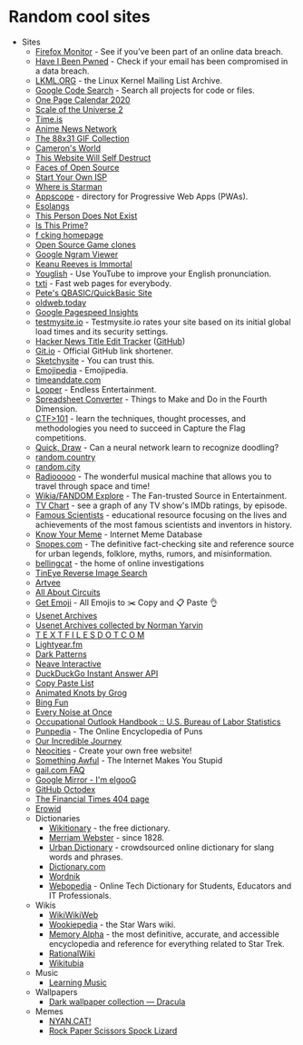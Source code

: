 # Random cool sites

- Sites
  - [Firefox Monitor](https://monitor.firefox.com/) - See if you’ve been part of an online data breach.
  - [Have I Been Pwned](https://haveibeenpwned.com/) - Check if your email has been compromised in a data breach.
  - [LKML.ORG](https://lkml.org/) - the Linux Kernel Mailing List Archive.
  - [Google Code Search](https://cs.opensource.google/) - Search all projects for code or files.
  - [One Page Calendar 2020](https://davebakker.io/onepagecalendar/)
  - [Scale of the Universe 2](https://htwins.net/scale2/)
  - [Time.is](https://time.is/)
  - [Anime News Network](https://www.animenewsnetwork.com/)
  - [The 88x31 GIF Collection](http://cyber.dabamos.de/88x31/)
  - [Cameron's World](https://www.cameronsworld.net/)
  - [This Website Will Self Destruct](https://www.thiswebsitewillselfdestruct.com/)
  - [Faces of Open Source](http://www.facesofopensource.com/)
  - [Start Your Own ISP](https://startyourownisp.com/)
  - [Where is Starman](https://www.whereisroadster.com/)
  - [Appscope](https://appsco.pe/) - directory for Progressive Web Apps (PWAs).
  - [Esolangs](https://esolangs.org/wiki/Main_Page)
  - [This Person Does Not Exist](https://www.thispersondoesnotexist.com/)
  - [Is This Prime?](http://isthisprime.com/game/)
  - [f cking homepage](https://fuckinghomepage.com/)
  - [Open Source Game clones](https://osgameclones.com/)
  - [Google Ngram Viewer](https://books.google.com/ngrams)
  - [Keanu Reeves is Immortal](https://www.keanuisimmortal.com/)
  - [Youglish](https://youglish.com/) - Use YouTube to improve your English pronunciation.
  - [txti](http://txti.es/) - Fast web pages for everybody.
  - [Pete's QBASIC/QuickBasic Site](http://www.petesqbsite.com/index.php)
  - [oldweb.today](http://oldweb.today/)
  - [Google Pagespeed Insights](https://developers.google.com/speed/pagespeed/insights/)
  - [testmysite.io](https://testmysite.io/) - Testmysite.io rates your site based on its initial global load times and its security settings.
  - [Hacker News Title Edit Tracker](https://hackernewstitles.netlify.com/) ([GitHub](https://github.com/peterc/hntitles))
  - [Git.io](https://git.io/) - Official GitHub link shortener.
  - [Sketchysite](https://www.sketchywebsite.net/) - You can trust this.
  - [Emojipedia](https://emojipedia.org/) - Emojipedia.
  - [timeanddate.com](https://www.timeanddate.com/)
  - [Looper](https://www.looper.com/) - Endless Entertainment.
  - [Spreadsheet Converter](http://makeanddo4d.com/spreadsheet/) - Things to Make and Do in the Fourth Dimension.
  - [CTF>101](https://ctf101.org/) - learn the techniques, thought processes, and methodologies you need to succeed in Capture the Flag competitions.
  - [Quick, Draw](https://quickdraw.withgoogle.com/) - Can a neural network learn to recognize doodling?
  - [random.country](https://random.country/)
  - [random.city](https://randomcity.net/)
  - [Radiooooo](http://radiooooo.com/) - The wonderful musical machine that allows you to travel through space and time!
  - [Wikia/FANDOM Explore](https://www.fandom.com/explore) - The Fan-trusted Source in Entertainment.
  - [TV Chart](https://tvchart.benmiz.com/) - see a graph of any TV show's IMDb ratings, by episode.
  - [Famous Scientists](https://www.famousscientists.org/) - educational resource focusing on the lives and achievements of the most famous scientists and inventors in history.
  - [Know Your Meme](https://knowyourmeme.com/) - Internet Meme Database
  - [Snopes.com](https://www.snopes.com/) - The definitive fact-checking site and reference source for urban legends, folklore, myths, rumors, and misinformation.
  - [bellingcat](https://www.bellingcat.com/) - the home of online investigations
  - [TinEye Reverse Image Search](https://tineye.com/)
  - [Artvee](https://artvee.com/)
  - [All About Circuits](https://www.allaboutcircuits.com/)
  - [Get Emoji](https://getemoji.com/) - All Emojis to ✂️ Copy and 📋 Paste 👌
  - [Usenet Archives](https://www.usenetarchives.com/)
  - [Usenet Archives collected by Norman Yarvin](https://yarchive.net/)
  - [T E X T F I L E S D O T C O M](http://textfiles.com/)
  - [Lightyear.fm](http://www.lightyear.fm/)
  - [Dark Patterns](https://darkpatterns.org/)
  - [Neave Interactive](https://neave.com/)
  - [DuckDuckGo Instant Answer API](https://api.duckduckgo.com/api)
  - [Copy Paste List](https://copypastelist.com/)
  - [Animated Knots by Grog](https://www.animatedknots.com/)
  - [Bing Fun](https://www.bing.com/fun)
  - [Every Noise at Once](https://everynoise.com/)
  - [Occupational Outlook Handbook :: U.S. Bureau of Labor Statistics](https://www.bls.gov/ooh/home.htm)
  - [Punpedia](https://punpedia.org/) - The Online Encyclopedia of Puns
  - [Our Incredible Journey](https://ourincrediblejourney.tumblr.com/)
  - [Neocities](https://neocities.org/) - Create your own free website!
  - [Something Awful](https://www.somethingawful.com/) - The Internet Makes You Stupid
  - [gail.com FAQ](https://gail.com/)
  - [Google Mirror - I'm elgooG](https://elgoog.im/)
  - [GitHub Octodex](https://octodex.github.com/)
  - [The Financial Times 404 page](https://www.ft.com/3lJQa6w)
  - [Erowid](https://www.erowid.org/)
  - Dictionaries
    - [Wikitionary](https://en.wiktionary.org/) - the free dictionary.
    - [Merriam Webster](https://www.merriam-webster.com/) - since 1828.
    - [Urban Dictionary](https://www.urbandictionary.com/) - crowdsourced online dictionary for slang words and phrases.
    - [Dictionary.com](https://www.dictionary.com/)
    - [Wordnik](https://www.wordnik.com/)
    - [Webopedia](https://www.webopedia.com/) - Online Tech Dictionary for Students, Educators and IT Professionals.
  - Wikis
    - [WikiWikiWeb](https://wiki.c2.com/)
    - [Wookiepedia](https://starwars.fandom.com/wiki/Main_Page) - the Star Wars wiki.
    - [Memory Alpha](https://memory-alpha.fandom.com/) - the most definitive, accurate, and accessible encyclopedia and reference for everything related to Star Trek.
    - [RationalWiki](https://rationalwiki.org/wiki/Main_Page)
    - [Wikitubia](https://youtube.fandom.com/)
  - Music
    - [Learning Music](https://learningmusic.ableton.com/)
  - Wallpapers
    - [Dark wallpaper collection — Dracula](https://draculatheme.com/wallpaper)
  - Memes
    - [NYAN.CAT!](http://www.nyan.cat/)
    - [Rock Paper Scissors Spock Lizard](http://www.samkass.com/theories/RPSSL.html)
